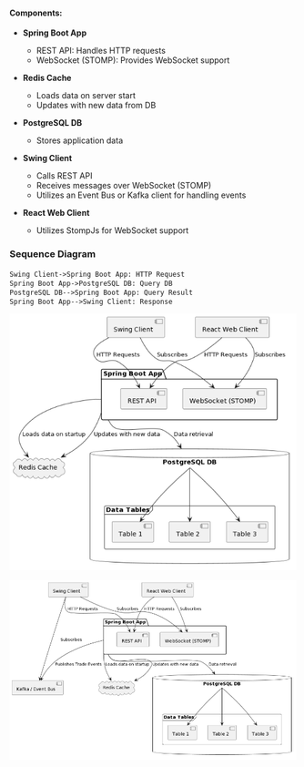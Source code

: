 #### Components:

- **Spring Boot App**
    - REST API: Handles HTTP requests
    - WebSocket (STOMP): Provides WebSocket support

- **Redis Cache**
    - Loads data on server start
    - Updates with new data from DB

- **PostgreSQL DB**
    - Stores application data

- **Swing Client**
    - Calls REST API
    - Receives messages over WebSocket (STOMP)
    - Utilizes an Event Bus or Kafka client for handling events

- **React Web Client**
    - Utilizes StompJs for WebSocket support

### Sequence Diagram

```sequence
Swing Client->Spring Boot App: HTTP Request
Spring Boot App->PostgreSQL DB: Query DB
PostgreSQL DB-->Spring Boot App: Query Result
Spring Boot App-->Swing Client: Response
```
![img_1.png](img_1.png)

![img_2.png](img_2.png)